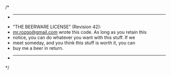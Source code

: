 /*
 * ------------------------------------------------------------
 * "THE BEERWARE LICENSE" (Revision 42):
 * <mr.rozgo@gmail.com> wrote this code. As long as you retain this 
 * notice, you can do whatever you want with this stuff. If we
 * meet someday, and you think this stuff is worth it, you can
 * buy me a beer in return.
 * ------------------------------------------------------------
 */
